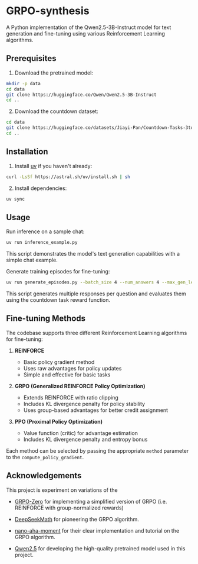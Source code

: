 # GRPO-synthesis

A Python implementation of the Qwen2.5-3B-Instruct model for text generation and fine-tuning using various Reinforcement Learning algorithms.

## Prerequisites

1. Download the pretrained model:
```bash
mkdir -p data
cd data
git clone https://huggingface.co/Qwen/Qwen2.5-3B-Instruct
cd ..
```

2. Download the countdown dataset:
```bash
cd data
git clone https://huggingface.co/datasets/Jiayi-Pan/Countdown-Tasks-3to4
cd ..
```

## Installation

1. Install [uv](https://github.com/astral-sh/uv) if you haven't already:
```bash
curl -LsSf https://astral.sh/uv/install.sh | sh
```

2. Install dependencies:
```bash
uv sync
```

## Usage

Run inference on a sample chat:
```bash
uv run inference_example.py
```
This script demonstrates the model's text generation capabilities with a simple chat example.

Generate training episodes for fine-tuning:
```bash
uv run generate_episodes.py --batch_size 4 --num_answers 4 --max_gen_len 512 --resume --print_generation
```
This script generates multiple responses per question and evaluates them using the countdown task reward function.

## Fine-tuning Methods

The codebase supports three different Reinforcement Learning algorithms for fine-tuning:

1. **REINFORCE**
   - Basic policy gradient method
   - Uses raw advantages for policy updates
   - Simple and effective for basic tasks

2. **GRPO (Generalized REINFORCE Policy Optimization)**
   - Extends REINFORCE with ratio clipping
   - Includes KL divergence penalty for policy stability
   - Uses group-based advantages for better credit assignment

3. **PPO (Proximal Policy Optimization)**
   - Value function (critic) for advantage estimation
   - Includes KL divergence penalty and entropy bonus

Each method can be selected by passing the appropriate `method` parameter to the `compute_policy_gradient`.





## Acknowledgements

This project is experiment on variations of the

- [GRPO-Zero](https://github.com/policy-gradient/GRPO-Zero) for implementing a simplified version of GRPO (i.e. REINFORCE with group-normalized rewards)

- [DeepSeekMath](https://arxiv.org/abs/2402.03300) for pioneering the GRPO algorithm.
- [nano-aha-moment](https://github.com/McGill-NLP/nano-aha-moment/tree/main) for their clear implementation and tutorial on the GRPO algorithm.
- [Qwen2.5](https://huggingface.co/Qwen/Qwen2.5-3B-Instruct) for developing the high-quality pretrained model used in this project.
